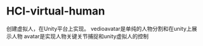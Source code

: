 # HCI-virtual-human
创建虚拟人，在Unity平台上实现。
vedioavatar是单纯的人物分割和在unity上展示人物
avatar是实现人物关键关节捕捉和unity虚拟人的控制
